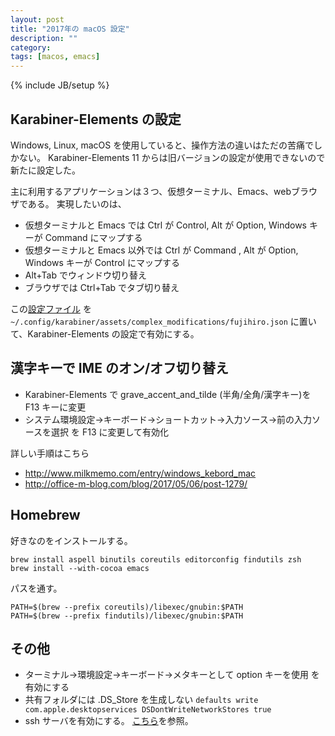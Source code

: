 ```yaml
---
layout: post
title: "2017年の macOS 設定"
description: ""
category: 
tags: [macos, emacs]
---
```

{% include JB/setup %}

## Karabiner-Elements の設定

Windows, Linux, macOS を使用していると、操作方法の違いはただの苦痛でしかない。
Karabiner-Elements 11 からは旧バージョンの設定が使用できないので新たに設定した。

主に利用するアプリケーションは３つ、仮想ターミナル、Emacs、webブラウザである。
実現したいのは、

* 仮想ターミナルと Emacs では Ctrl が Control, Alt が Option, Windows キーが Command にマップする
* 仮想ターミナルと Emacs 以外では Ctrl が Command , Alt が Option, Windows キーが Control にマップする
* Alt+Tab でウィンドウ切り替え
* ブラウザでは Ctrl+Tab でタブ切り替え

この[設定ファイル](https://gist.github.com/fujii/c77b51d62947bb318389d925dbaf2224)
を `~/.config/karabiner/assets/complex_modifications/fujihiro.json` に置いて、Karabiner-Elements の設定で有効にする。

## 漢字キーで IME のオン/オフ切り替え

* Karabiner-Elements で grave_accent_and_tilde (半角/全角/漢字キー)を F13 キーに変更
* システム環境設定→キーボード→ショートカット→入力ソース→前の入力ソースを選択 を F13 に変更して有効化

詳しい手順はこちら

* http://www.milkmemo.com/entry/windows_kebord_mac
* http://office-m-blog.com/blog/2017/05/06/post-1279/

## Homebrew

好きなのをインストールする。

    brew install aspell binutils coreutils editorconfig findutils zsh
    brew install --with-cocoa emacs

パスを通す。

    PATH=$(brew --prefix coreutils)/libexec/gnubin:$PATH
    PATH=$(brew --prefix findutils)/libexec/gnubin:$PATH


## その他

* ターミナル→環境設定→キーボード→メタキーとして option キーを使用 を有効にする
* 共有フォルダには .DS_Store を生成しない `defaults write com.apple.desktopservices DSDontWriteNetworkStores true`
* ssh サーバを有効にする。 [こちら](https://pc-karuma.net/mac-ssh-login/)を参照。
